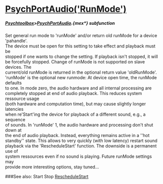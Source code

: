 # [PsychPortAudio('RunMode')](PsychPortAudio-RunMode) 
##### [Psychtoolbox](Pyschtoolbox)>[PsychPortAudio](PsychPortAudio).{mex*} subfunction


Set general run mode to 'runMode' and/or return old runMode for a device  
'pahandle'.  
The device must be open for this setting to take effect and playback must be  
stopped if one wants to change the setting. If playback isn't stopped, it will  
be forcefully stopped. Change of runMode is not supported on slave devices. The  
current/old runMode is returned in the optional return value 'oldRunMode'.  
'runMode' is the optional new runmode: At device open time, the runMode defaults  
to one. In mode zero, the audio hardware and all internal processing are  
completely stopped at end of audio playback. This reduces system ressource usage  
(both hardware and computation time), but may cause slightly longer latencies  
when re'Start'ing the device for playback of a different sound, e.g., a sequence  
of sounds. In 'runMode' 1, the audio hardware and processing don't shut down at  
the end of audio playback. Instead, everything remains active in a ''hot  
standby'' state. This allows to very quickly (with low latency) restart sound  
playback via the 'RescheduleStart' function. The downside is a permanent use of  
system ressources even if no sound is playing. Future runMode settings may  
provide more interesting options, stay tuned...  
  


###See also:
Start Stop [RescheduleStart](PsychPortAudio-RescheduleStart) 
